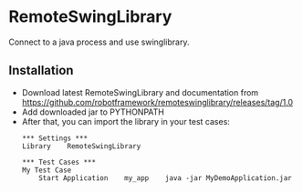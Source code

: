RemoteSwingLibrary
==================

Connect to a java process and use swinglibrary.

Installation
------------

* Download latest RemoteSwingLibrary and documentation from https://github.com/robotframework/remoteswinglibrary/releases/tag/1.0
* Add downloaded jar to PYTHONPATH
* After that, you can import the library in your test cases:
    ```
    *** Settings ***
    Library    RemoteSwingLibrary
    
    *** Test Cases ***
    My Test Case
        Start Application    my_app    java -jar MyDemoApplication.jar
    ```
